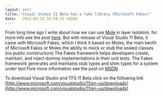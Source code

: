 ```yaml
---
layout: post
title: "Visual Studio 11 Beta has a fake library (Microsoft Fakes)"
date:   2012-03-23 18:59:33 +0100
---
```


From long time ago I write about how we can use
[Mole](http://research.microsoft.com/en-us/projects/moles/ "Microsoft Moles")
in layer isolation, for more info see the post
[here](https://mohamedradwan-devops.github.io/2011/07/21/how-to-isolate-layers-and-other-library-using-moles-in-unit-testing/ "Using Moles").
But with release of Visual Studio 11 Beta, it came with Microsoft Fakes,
which I think it based on Moles, the main benfit of  Microsoft Fakes or
Moles the ability to mock or stub the sealed classes (no public
constructors) The Fakes framework helps developers create, maintain, and
inject dummy implementations in their unit tests. The Fakes framework
generates and maintains stub types and shim types for a system under
test Fore more information see the post on
[MSDN](http://msdn.microsoft.com/en-us/library/hh549175%28v=vs.110%29.aspx "Microsoft Fakes")

To download Visual Studio and TFS 11 Beta click on the following link
[http://www.microsoft.com/visualstudio/11/en-us/downloads](http://www.microsoft.com/visualstudio/11/en-us/downloads)

